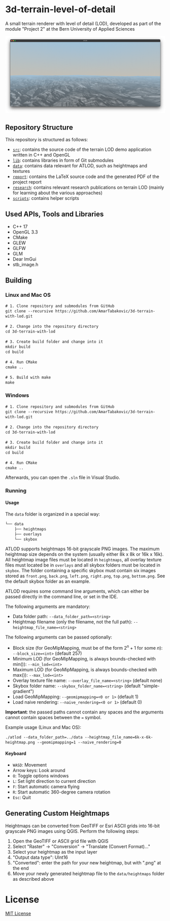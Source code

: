 # 3d-terrain-level-of-detail
A small terrain renderer with level of detail (LOD), developed as part of the module "Project 2" at the Bern University of Applied Sciences

![ATLOD](doc/atlod-preview.png)

## Repository Structure
This repository is structured as follows:

- [`src`](src): contains the source code of the terrain LOD demo application written in C++ and OpenGL
- [`lib`](lib): contains libraries in form of Git submodules
- [`data`](data): contains data relevant for ATLOD, such as heightmaps and textures
- [`report`](report): contains the LaTeX source code and the generated PDF of the project report
- [`research`](research): contains relevant research publications on terrain LOD (mainly for learning about the various approaches)
- [`scripts`](scripts): contains helper scripts

## Used APIs, Tools and Libraries
- C++ 17
- OpenGL 3.3
- CMake
- GLEW
- GLFW
- GLM
- Dear ImGui
- stb_image.h

## Building
### Linux and Mac OS
```plaintext
# 1. Clone repository and submodules from GitHub
git clone --recursive https://github.com/AmarTabakovic/3d-terrain-with-lod.git

# 2. Change into the repository directory
cd 3d-terrain-with-lod

# 3. Create build folder and change into it
mkdir build
cd build

# 4. Run CMake
cmake ..

# 5. Build with make
make
```

### Windows
```plaintext
# 1. Clone repository and submodules from GitHub
git clone --recursive https://github.com/AmarTabakovic/3d-terrain-with-lod.git

# 2. Change into the repository directory
cd 3d-terrain-with-lod

# 3. Create build folder and change into it
mkdir build
cd build

# 4. Run CMake
cmake ..
```

Afterwards, you can open the `.sln` file in Visual Studio.

### Running
#### Usage
The `data` folder is organized in a special way:
```plaintext
└── data
    ├── heightmaps
    ├── overlays
    └── skybox
```

ATLOD supports heightmaps 16-bit grayscale PNG images. The maximum heightmap size depends on the system 
(usually either 8k x 8k or 16k x 16k).
All heightmap image files must be located in `heightmaps`, all overlay texture files must located be in `overlays`
and all skybox folders must be located in `skybox`. 
The folder containing a specific skybox 
must contain six images stored as `front.png`, `back.png`, `left.png`, `right.png`, `top.png`, `bottom.png`.
See the default skybox folder as an example.

ATLOD requires some command line arguments, which can either be passed directly 
in the command line, or set in the IDE.

The following arguments are mandatory:
- Data folder path: `--data_folder_path=<string>`
- Heightmap filename (only the filename, not the full path): `--heightmap_file_name=<string>`

The following arguments can be passed optionally:
- Block size (for GeoMipMapping, must be of the form $2^n + 1$ for some $n$): `--block_size=<int>` (default 257)
- Minimum LOD (for GeoMipMapping, is always bounds-checked with min()): `--min_lod=<int>`
- Maximum LOD (for GeoMipMapping, is always bounds-checked with max()): `--max_lod=<int>`
- Overlay texture file name: `--overlay_file_name=<string>` (default none)
- Skybox folder name: `--skybox_folder_name=<string>` (default "simple-gradient")
- Load GeoMipMapping: `--geomipmapping=<0 or 1>` (default 1)
- Load naive rendering: `--naive_rendering=<0 or 1>` (default 0)

**Important**: the passed paths cannot contain any spaces and the arguments cannot contain spaces between the `=` symbol.

Example usage (Linux and Mac OS):
```plaintext
./atlod --data_folder_path=../data --heightmap_file_name=6k-x-6k-heightmap.png --geomipmapping=1 --naive_rendering=0
```

#### Keyboard 
- `WASD`: Movement
- Arrow keys: Look around
- `O`: Toggle options windows
- `L`: Set light direction to current direction
- `F`: Start automatic camera flying
- `R`: Start automatic 360-degree camera rotation
- `Esc`: Quit

## Generating Custom Heightmaps
Heightmaps can be converted from GeoTIFF or Esri ASCII grids into 16-bit grayscale PNG images using QGIS.
Perform the following steps:
1. Open the GeoTIFF or ASCII grid file with QGIS
2. Select "Raster" -> "Conversion" -> "Translate (Convert Format)..."
3. Select your heightmap as the input layer
4. "Output data type": UInt16
5. "Converted": enter the path for your new heightmap, but with ".png" at the end
6. Move your newly generated heightmap file to the `data/heightmaps` folder as described above

# License

[MIT License](LICENSE)
